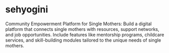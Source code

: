 # sehyogini
Community Empowerment Platform for Single Mothers: Build a digital platform that connects single mothers with resources, support networks, and job opportunities. Include features like mentorship programs, childcare services, and skill-building modules tailored to the unique needs of single mothers.
